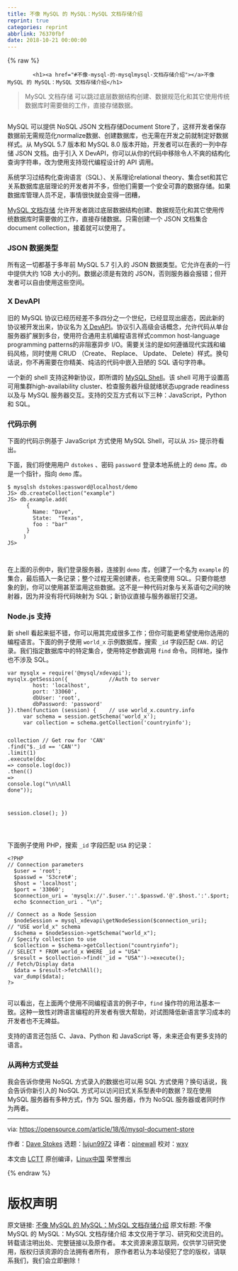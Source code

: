 ```yaml
---
title: 不像 MySQL 的 MySQL：MySQL 文档存储介绍
reprint: true
categories: reprint
abbrlink: 76370fbf
date: 2018-10-21 00:00:00
---
```


{% raw %}

            <h1><a href="#不像-mysql-的-mysqlmysql-文档存储介绍"></a>不像 MySQL 的 MySQL：MySQL 文档存储介绍</h1>
<blockquote>
<p>MySQL 文档存储 可以跳过底层数据结构创建、数据规范化和其它使用传统数据库时需要做的工作，直接存储数据。</p>
</blockquote>
<p><a href="https://camo.githubusercontent.com/218cbc1ff433e03cf2adcb7d637b5a330462d9b4/68747470733a2f2f6f70656e736f757263652e636f6d2f73697465732f64656661756c742f66696c65732f7374796c65732f696d6167652d66756c6c2d73697a652f7075626c69632f6c6561642d696d616765732f6f70656e5f627573696e6573735f7369676e5f73746f72652e6a70673f69746f6b3d6734516962527167"><img src="https://p0.ssl.qhimg.com/t01df21f36f921065b7.jpg" alt=""></a></p>
<p>MySQL 可以提供 NoSQL JSON 文档存储Document Store了，这样开发者保存数据前无需规范化normalize数据、创建数据库，也无需在开发之前就制定好数据样式。从 MySQL 5.7 版本和 MySQL 8.0 版本开始，开发者可以在表的一列中存储 JSON 文档。由于引入 X DevAPI，你可以从你的代码中移除令人不爽的结构化查询字符串，改为使用支持现代编程设计的 API 调用。</p>
<p>系统学习过结构化查询语言（SQL）、关系理论relational theory、集合set和其它关系数据库底层理论的开发者并不多，但他们需要一个安全可靠的数据存储。如果数据库管理人员不足，事情很快就会变得一团糟，</p>
<p><a href="https://www.mysql.com/products/enterprise/document_store.html">MySQL 文档存储</a> 允许开发者跳过底层数据结构创建、数据规范化和其它使用传统数据库时需要做的工作，直接存储数据。只需创建一个 JSON 文档集合document collection，接着就可以使用了。</p>
<h3><a href="#json-数据类型"></a>JSON 数据类型</h3>
<p>所有这一切都基于多年前 MySQL 5.7 引入的 JSON 数据类型。它允许在表的一行中提供大约 1GB 大小的列。数据必须是有效的 JSON，否则服务器会报错；但开发者可以自由使用这些空间。</p>
<h3><a href="#x-devapi"></a>X DevAPI</h3>
<p>旧的 MySQL 协议已经历经差不多四分之一个世纪，已经显现出疲态，因此新的协议被开发出来，协议名为 <a href="https://dev.mysql.com/doc/x-devapi-userguide/en/">X DevAPI</a>。协议引入高级会话概念，允许代码从单台服务器扩展到多台，使用符合通用主机编程语言样式common host-language programming patterns的非阻塞异步 I/O。需要关注的是如何遵循现代实践和编码风格，同时使用 CRUD （Create、 Replace、 Update、 Delete）样式。换句话说，你不再需要在你精美、纯洁的代码中嵌入丑陋的 SQL 语句字符串。</p>
<p>一个新的 shell 支持这种新协议，即所谓的 <a href="https://dev.mysql.com/downloads/shell/">MySQL Shell</a>。该 shell 可用于设置高可用集群high-availability cluster、检查服务器升级就绪状态upgrade readiness以及与 MySQL 服务器交互。支持的交互方式有以下三种：JavaScript，Python 和 SQL。</p>
<h3><a href="#代码示例"></a>代码示例</h3>
<p>下面的代码示例基于 JavaScript 方式使用 MySQL Shell，可以从 <code>JS&gt;</code> 提示符看出。</p>
<p>下面，我们将使用用户 <code>dstokes</code> 、密码 <code>password</code> 登录本地系统上的 <code>demo</code> 库。<code>db</code> 是一个指针，指向 <code>demo</code> 库。</p>
<pre><code class="hljs shell"><span class="hljs-meta">$</span><span class="bash"> mysqlsh dstokes:password@localhost/demo</span>
<span class="hljs-meta">JS&gt;</span><span class="bash"> db.createCollection(<span class="hljs-string">"example"</span>)</span>
<span class="hljs-meta">JS&gt;</span><span class="bash"> db.example.add(</span>
      {
        Name: "Dave",
        State:  "Texas",
        foo : "bar"
      }
     )
<span class="hljs-meta">JS&gt;</span><span class="bash"></span>

</code></pre><p>在上面的示例中，我们登录服务器，连接到 <code>demo</code> 库，创建了一个名为 <code>example</code> 的集合，最后插入一条记录；整个过程无需创建表，也无需使用 SQL。只要你能想象的到，你可以使用甚至滥用这些数据。这不是一种代码对象与关系语句之间的映射器，因为并没有将代码映射为 SQL；新协议直接与服务器层打交道。</p>
<h3><a href="#nodejs-支持"></a>Node.js 支持</h3>
<p>新 shell 看起来挺不错，你可以用其完成很多工作；但你可能更希望使用你选用的编程语言。下面的例子使用 <code>world_x</code> 示例数据库，搜索 <code>_id</code> 字段匹配 <code>CAN.</code> 的记录。我们指定数据库中的特定集合，使用特定参数调用 <code>find</code> 命令。同样地，操作也不涉及 SQL。</p>
<pre><code class="hljs javascript"><span class="hljs-keyword">var</span> mysqlx = <span class="hljs-built_in">require</span>(<span class="hljs-string">'@mysql/xdevapi'</span>);
mysqlx.getSession({             <span class="hljs-comment">//Auth to server</span>
        host: <span class="hljs-string">'localhost'</span>,
        <span class="hljs-attr">port</span>: <span class="hljs-string">'33060'</span>,
        <span class="hljs-attr">dbUser</span>: <span class="hljs-string">'root'</span>,
        <span class="hljs-attr">dbPassword</span>: <span class="hljs-string">'password'</span>
}).then(<span class="hljs-function"><span class="hljs-keyword">function</span> (<span class="hljs-params">session</span>) </span>{    <span class="hljs-comment">// use world_x.country.info</span>
     <span class="hljs-keyword">var</span> schema = session.getSchema(<span class="hljs-string">'world_x'</span>);
     <span class="hljs-keyword">var</span> collection = schema.getCollection(<span class="hljs-string">'countryinfo'</span>);

collection                      <span class="hljs-comment">// Get row for 'CAN'</span>
  .find(<span class="hljs-string">"$._id == 'CAN'"</span>)
  .limit(<span class="hljs-number">1</span>)
  .execute(<span class="hljs-function"><span class="hljs-params">doc</span> =&gt;</span> <span class="hljs-built_in">console</span>.log(doc))
  .then(<span class="hljs-function"><span class="hljs-params">()</span> =&gt;</span> <span class="hljs-built_in">console</span>.log(<span class="hljs-string">"\n\nAll done"</span>));

  session.close();
})

</code></pre><p>下面例子使用 PHP，搜索 <code>_id</code> 字段匹配 <code>USA</code> 的记录：</p>
<pre><code class="hljs xml"><span class="php"><span class="hljs-meta">&lt;?PHP</span>
<span class="hljs-comment">// Connection parameters</span>
  $user = <span class="hljs-string">'root'</span>;
  $passwd = <span class="hljs-string">'S3cret#'</span>;
  $host = <span class="hljs-string">'localhost'</span>;
  $port = <span class="hljs-string">'33060'</span>;
  $connection_uri = <span class="hljs-string">'mysqlx://'</span>.$user.<span class="hljs-string">':'</span>.$passwd.<span class="hljs-string">'@'</span>.$host.<span class="hljs-string">':'</span>.$port;
  <span class="hljs-keyword">echo</span> $connection_uri . <span class="hljs-string">"\n"</span>;

<span class="hljs-comment">// Connect as a Node Session</span>
  $nodeSession = mysql_xdevapi\getNodeSession($connection_uri);
<span class="hljs-comment">// "USE world_x" schema</span>
  $schema = $nodeSession-&gt;getSchema(<span class="hljs-string">"world_x"</span>);
<span class="hljs-comment">// Specify collection to use</span>
  $collection = $schema-&gt;getCollection(<span class="hljs-string">"countryinfo"</span>);
<span class="hljs-comment">// SELECT * FROM world_x WHERE _id = "USA"</span>
  $result = $collection-&gt;find(<span class="hljs-string">'_id = "USA"'</span>)-&gt;execute();
<span class="hljs-comment">// Fetch/Display data</span>
  $data = $result-&gt;fetchAll();
  var_dump($data);
<span class="hljs-meta">?&gt;</span></span>

</code></pre><p>可以看出，在上面两个使用不同编程语言的例子中，<code>find</code> 操作符的用法基本一致。这种一致性对跨语言编程的开发者有很大帮助，对试图降低新语言学习成本的开发者也不无裨益。</p>
<p>支持的语言还包括 C、Java、Python 和 JavaScript 等，未来还会有更多支持的语言。</p>
<h3><a href="#从两种方式受益"></a>从两种方式受益</h3>
<p>我会告诉你使用 NoSQL 方式录入的数据也可以用 SQL 方式使用？换句话说，我会告诉你新引入的 NoSQL 方式可以访问旧式关系型表中的数据？现在使用 MySQL 服务器有多种方式，作为 SQL 服务器，作为 NoSQL 服务器或者同时作为两者。</p>
<hr>
<p>via: <a href="https://opensource.com/article/18/6/mysql-document-store">https://opensource.com/article/18/6/mysql-document-store</a></p>
<p>作者：<a href="https://opensource.com/users/davidmstokes">Dave Stokes</a> 选题：<a href="https://github.com/lujun9972">lujun9972</a> 译者：<a href="https://github.com/pinewall">pinewall</a> 校对：<a href="https://github.com/wxy">wxy</a></p>
<p>本文由 <a href="https://github.com/LCTT/TranslateProject">LCTT</a> 原创编译，<a href="https://linux.cn/">Linux中国</a> 荣誉推出</p>

          
{% endraw %}

# 版权声明
原文链接: [不像 MySQL 的 MySQL：MySQL 文档存储介绍](https://www.zcfy.cc/article/mysql-without-the-mysql-an-introduction-to-the-mysql-document-store)
原文标题: 不像 MySQL 的 MySQL：MySQL 文档存储介绍
本文仅用于学习、研究和交流目的。转载请注明出处、完整链接以及原作者。
本文资源来源互联网，仅供学习研究使用，版权归该资源的合法拥有者所有，
原作者若认为本站侵犯了您的版权，请联系我们，我们会立即删除！
